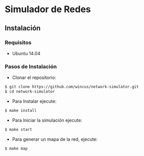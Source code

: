 # Simulador de Redes

## Instalación

### Requisitos
  - Ubuntu 14.04

### Pasos de Instalación
  - Clonar el repositorio:
  
```bash
$ git clone https://github.com/wincus/network-simulator.git
$ cd network-simulator
```
  - Para Instalar ejecute:

```bash
$ make install
```

  - Para Iniciar la simulación ejecute:

```bash
$ make start
```

  - Para generar un mapa de la red, ejecute:

```bash
$ make map
```
